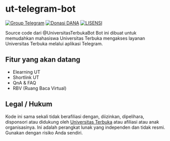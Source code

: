 # ut-telegram-bot

[![Group Telegram](https://img.shields.io/badge/Telegram-Group-blue.svg)](https://t.me/UniversitasTerbuka)
[![Donasi DANA](https://img.shields.io/badge/Donasi-DANA-blue)](https://link.dana.id/qr/1lw2r12r)
[![LISENSI](https://img.shields.io/github/license/hexatester/ut-telegram-bot)](https://github.com/hexatester/ut-telegram-bot/blob/master/LISENSI)

Source code dari @UniversitasTerbukaBot
Bot ini dibuat untuk memudahkan mahasiswa Universitas Terbuka mengakses layanan Universitas Terbuka melalui aplikasi Telegram.

## Fitur yang akan datang

- Elearning UT
- Shortlink UT
- QnA & FAQ
- RBV (Ruang Baca Virtual)

## Legal / Hukum

Kode ini sama sekali tidak berafiliasi dengan, diizinkan, dipelihara, disponsori atau didukung oleh [Universitas Terbuka](https://ut.ac.id/) atau afiliasi atau anak organisasinya. Ini adalah perangkat lunak yang independen dan tidak resmi. Gunakan dengan risiko Anda sendiri.
